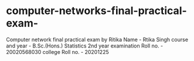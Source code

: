 # computer-networks-final-practical-exam-
Computer network final practical exam by Ritika
Name - Rtika Singh
course and year - B.Sc.(Hons.) Statistics 2nd year
examination Roll no. - 20020568030
college Roll no. - 20201225
